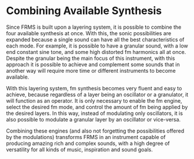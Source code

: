 # Combining Available Synthesis

Since FRMS is built upon a layering system, it is possible to combine the four available synthesis at once. With this, the sonic possibilities are expanded because a single sound can have all the best characteristics of each mode. For example, it is possible to have a granular sound, with a low end constant sine tone, and some high distorted fm harmonics all at once. Despite the granular being the main focus of this instrument, with this approach it is possible to achieve and complement some sounds that in another way will require more time or different instruments to become available.

With this layering system, fm synthesis becomes very fluent and easy to achieve, because regardless of a layer being an oscillator or a granulator, it will function as an operator. It is only necessary to enable the fm engine, select the desired fm mode, and control the amount of fm being applied by the desired layers. In this way, instead of modulating only oscillators, it is also possible to modulate a granular layer by an oscillator or vice-versa.

Combining these engines (and also not forgetting the possibilities offered by the modulations) transforms FRMS in an instrument capable of producing amazing rich and complex sounds, with a high degree of versatility for all kinds of music, inspiration and sound goals.
